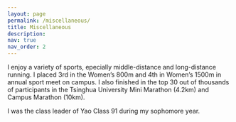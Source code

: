 ```yaml
---
layout: page
permalink: /miscellaneous/
title: Miscellaneous
description:
nav: true
nav_order: 2
---
```


I enjoy a variety of sports, epecially middle-distance and long-distance running. I placed 3rd in the Women’s 800m and 4th in Women’s 1500m in annual sport meet on campus. I also finished in the top 30 out of thousands of participants in the Tsinghua University Mini Marathon (4.2km) and Campus Marathon (10km).

I was the class leader of Yao Class 91 during my sophomore year.